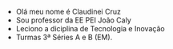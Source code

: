 - Olá meu nome é Claudinei Cruz
- Sou professor da EE PEI João Caly
- Leciono a diciplina de Tecnologia e Inovação
- Turmas 3ª Séries A e B (EM).


<!---
Claudinei1016/Claudinei1016 is a ✨ special ✨ repository because its `README.md` (this file) appears on your GitHub profile.
You can click the Preview link to take a look at your changes.
--->
